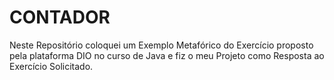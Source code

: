 # CONTADOR
Neste Repositório coloquei um Exemplo Metafórico do Exercício proposto pela plataforma DIO no curso de Java e fiz o meu Projeto como Resposta ao Exercício Solicitado.

